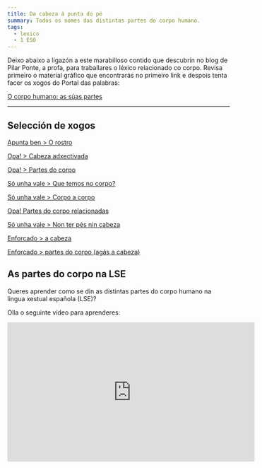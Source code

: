 ```yaml
---
title: Da cabeza á punta do pé
summary: Todos os nomes das distintas partes do corpo humano.
tags:
  - lexico
  - 1 ESO
---
```

[](http://aprofa.gal/2020/01/16/partes-do-corpo-4/)Deixo abaixo a ligazón a este
marabilloso contido que descubrín no blog de Pilar Ponte, a profa, para
traballares o léxico relacionado co corpo. Revisa primeiro o material gráfico
que encontrarás no primeiro link e despois tenta facer os xogos do Portal das
palabras:

[O corpo humano: as súas partes](http://aprofa.gal/2020/01/16/partes-do-corpo-4/)

[](http://aprofa.gal/2020/01/16/o-corpo-humano-xogamos-co-portal-das-palabras/)

- - -

## Selección de xogos

[Apunta ben > O rostro](https://portaldaspalabras.gal/xogo/o-rostro/)

[Opa! > Cabeza adxectivada](https://portaldaspalabras.gal/xogo/cabeza-adxectivada/)

[Opa! > Partes do corpo](https://portaldaspalabras.gal/xogo/partes-do-corpo-humano/)

[Só unha vale > Que temos no corpo?](https://portaldaspalabras.gal/xogo/que-temos-no-corpo/)

[Só unha vale > Corpo a corpo](https://portaldaspalabras.gal/xogo/corpo-a-corpo/)

[Opa! Partes do corpo relacionadas](https://portaldaspalabras.gal/xogo/partes-do-corpo-relacionadas/)

[Só unha vale > Non ter pés nin cabeza](https://portaldaspalabras.gal/xogo/non-ter-pes-nin-cabeza/)

[Enforcado > a cabeza](https://www.ogalego.eu/exercicios_de_lingua/exercicios/pasatempos/afor/2/2.htm)

[Enforcado > partes do corpo (agás a cabeza)](https://www.ogalego.eu/exercicios_de_lingua/exercicios/pasatempos/afor/3/3.htm)

## As partes do corpo na LSE

Queres aprender como se din as distintas partes do corpo humano na lingua xestual española (LSE)?

Olla o seguinte vídeo para aprenderes:

<iframe width="560" height="315" src="https://www.youtube.com/embed/_MtC35XrOCk?si=KV7n8WAuevlNpG7k" title="YouTube video player" frameborder="0" allow="accelerometer; autoplay; clipboard-write; encrypted-media; gyroscope; picture-in-picture; web-share" allowfullscreen></iframe>